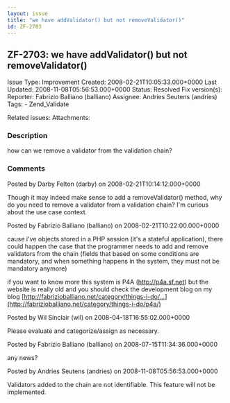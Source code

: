 ```yaml
---
layout: issue
title: "we have addValidator() but not removeValidator()"
id: ZF-2703
---
```


ZF-2703: we have addValidator() but not removeValidator()
---------------------------------------------------------

 Issue Type: Improvement Created: 2008-02-21T10:05:33.000+0000 Last Updated: 2008-11-08T05:56:53.000+0000 Status: Resolved Fix version(s): 
 Reporter:  Fabrizio Balliano (balliano)  Assignee:  Andries Seutens (andries)  Tags: - Zend\_Validate
 
 Related issues: 
 Attachments: 
### Description

how can we remove a validator from the validation chain?

 

 

### Comments

Posted by Darby Felton (darby) on 2008-02-21T10:14:12.000+0000

Though it may indeed make sense to add a removeValidator() method, why do you need to remove a validator from a validation chain? I'm curious about the use case context.

 

 

Posted by Fabrizio Balliano (balliano) on 2008-02-21T10:22:00.000+0000

cause i've objects stored in a PHP session (it's a stateful application), there could happen the case that the programmer needs to add and remove validators from the chain (fields that based on some conditions are mandatory, and when something happens in the system, they must not be mandatory anymore)

if you want to know more this system is P4A (<http://p4a.sf.net>) but the website is really old and you should check the development blog on my blog [http://fabrizioballiano.net/category/things-i-do/…](http://fabrizioballiano.net/category/things-i-do/p4a/)

 

 

Posted by Wil Sinclair (wil) on 2008-04-18T16:55:02.000+0000

Please evaluate and categorize/assign as necessary.

 

 

Posted by Fabrizio Balliano (balliano) on 2008-07-15T11:34:36.000+0000

any news?

 

 

Posted by Andries Seutens (andries) on 2008-11-08T05:56:53.000+0000

Validators added to the chain are not identifiable. This feature will not be implemented.

 

 